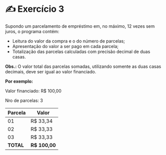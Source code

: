 # ✍️ Exercício 3
Supondo um parcelamento de empréstimo em, no máximo, 12 vezes sem juros, o programa contém:
- Leitura do valor da compra e o do número de parcelas;
- Apresentação do valor a ser pago em cada parcela;
- Totalização das parcelas calculadas com precisão decimal de duas casas.

**Obs.:** O valor total das parcelas somadas, utilizando somente as duas casas decimais, deve ser igual ao valor financiado.

**Por exemplo:**

Valor financiado: R$ 100,00

Nro de parcelas: 3

| Parcela | Valor |
| --- | --- |
| 01 | R$ 33,34 |
| 02 | R$ 33,33 |
| 03 | R$ 33,33 |
| **TOTAL** | **R$ 100,00** |

